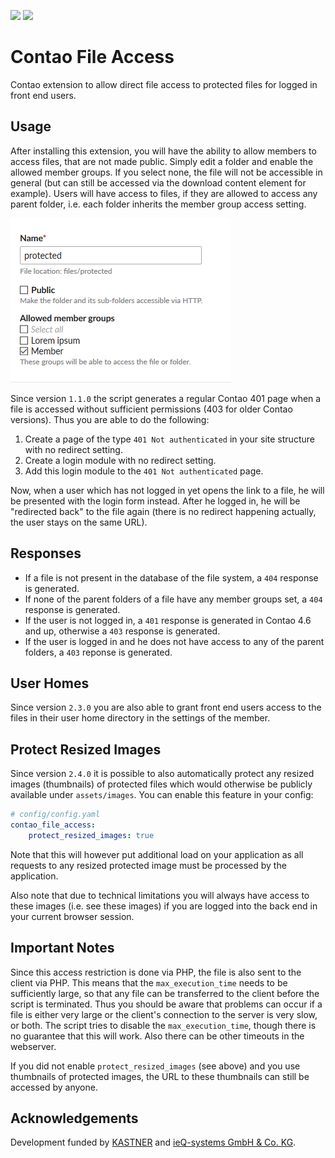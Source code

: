 [![](https://img.shields.io/packagist/v/fritzmg/contao-file-access.svg)](https://packagist.org/packages/fritzmg/contao-file-access)
[![](https://img.shields.io/packagist/dt/fritzmg/contao-file-access.svg)](https://packagist.org/packages/fritzmg/contao-file-access)

Contao File Access
=====================

Contao extension to allow direct file access to protected files for logged in front end users.

## Usage

After installing this extension, you will have the ability to allow members to access files, that are not made public. Simply edit a folder and enable the allowed member groups. If you select none, the file will not be accessible in general (but can still be accessed via the download content element for example). Users will have access to files, if they are allowed to access any parent folder, i.e. each folder inherits the member group access setting.

![Screenshot](https://raw.githubusercontent.com/fritzmg/contao-file-access/master/screenshot.png)

Since version `1.1.0` the script generates a regular Contao 401 page when a file is accessed without sufficient permissions (403 for older Contao versions). Thus you are able to do the following:

1. Create a page of the type `401 Not authenticated` in your site structure with no redirect setting.
2. Create a login module with no redirect setting.
3. Add this login module to the `401 Not authenticated` page.

Now, when a user which has not logged in yet opens the link to a file, he will be presented with the login form instead. After he logged in, he will be "redirected back" to the file again (there is no redirect happening actually, the user stays on the same URL).

## Responses

* If a file is not present in the database of the file system, a `404` response is generated.
* If none of the parent folders of a file have any member groups set, a `404` response is generated.
* If the user is not logged in, a `401` response is generated in Contao 4.6 and up, otherwise a `403` response is generated.
* If the user is logged in and he does not have access to any of the parent folders, a `403` reponse is generated.

## User Homes

Since version `2.3.0` you are also able to grant front end users access to the files in their user home directory in the settings of the member.

## Protect Resized Images

Since version `2.4.0` it is possible to also automatically protect any resized images (thumbnails) of protected files
which would otherwise be publicly available under `assets/images`. You can enable this feature in your config:

```yaml
# config/config.yaml
contao_file_access:
    protect_resized_images: true
```

Note that this will however put additional load on your application as all requests to any resized protected image must
be processed by the application.

Also note that due to technical limitations you will always have access to these images (i.e. see these images) if you
are logged into the back end in your current browser session.

## Important Notes

Since this access restriction is done via PHP, the file is also sent to the client via PHP. This means that the `max_execution_time` needs to be sufficiently large, so that any file can be transferred to the client before the script is terminated. Thus you should be aware that problems can occur if a file is either very large or the client's connection to the server is very slow, or both. The script tries to disable the `max_execution_time`, though there is no guarantee that this will work. Also there can be other timeouts in the webserver.

If you did not enable `protect_resized_images` (see above) and you use thumbnails of protected images, the URL to these 
thumbnails can still be accessed by anyone.

## Acknowledgements

Development funded by [KASTNER](https://www.kastner.at/) and [ieQ-systems GmbH & Co. KG](https://www.ieq-systems.de/).
